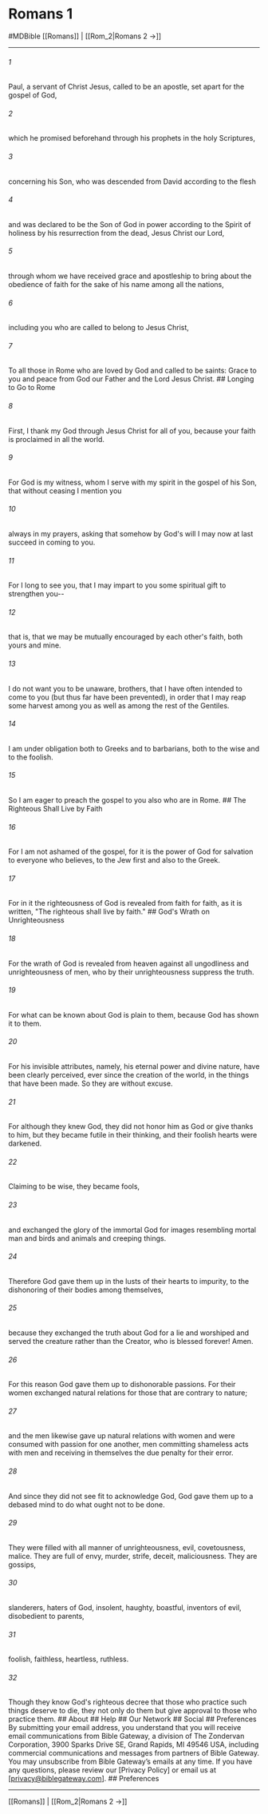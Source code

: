 # Romans 1
#MDBible
[[Romans]] | [[Rom_2|Romans 2 →]]

***






###### 1 


Paul, a servant of Christ Jesus, called to be an apostle, set apart for the gospel of God, 





###### 2 


which he promised beforehand through his prophets in the holy Scriptures, 





###### 3 


concerning his Son, who was descended from David according to the flesh 





###### 4 


and was declared to be the Son of God in power according to the Spirit of holiness by his resurrection from the dead, Jesus Christ our Lord, 





###### 5 


through whom we have received grace and apostleship to bring about the obedience of faith for the sake of his name among all the nations, 





###### 6 


including you who are called to belong to Jesus Christ, 





###### 7 


To all those in Rome who are loved by God and called to be saints: Grace to you and peace from God our Father and the Lord Jesus Christ. ## Longing to Go to Rome 





###### 8 


First, I thank my God through Jesus Christ for all of you, because your faith is proclaimed in all the world. 





###### 9 


For God is my witness, whom I serve with my spirit in the gospel of his Son, that without ceasing I mention you 





###### 10 


always in my prayers, asking that somehow by God's will I may now at last succeed in coming to you. 





###### 11 


For I long to see you, that I may impart to you some spiritual gift to strengthen you-- 





###### 12 


that is, that we may be mutually encouraged by each other's faith, both yours and mine. 





###### 13 


I do not want you to be unaware, brothers, that I have often intended to come to you (but thus far have been prevented), in order that I may reap some harvest among you as well as among the rest of the Gentiles. 





###### 14 


I am under obligation both to Greeks and to barbarians, both to the wise and to the foolish. 





###### 15 


So I am eager to preach the gospel to you also who are in Rome. ## The Righteous Shall Live by Faith 





###### 16 


For I am not ashamed of the gospel, for it is the power of God for salvation to everyone who believes, to the Jew first and also to the Greek. 





###### 17 


For in it the righteousness of God is revealed from faith for faith, as it is written, "The righteous shall live by faith." ## God's Wrath on Unrighteousness 





###### 18 


For the wrath of God is revealed from heaven against all ungodliness and unrighteousness of men, who by their unrighteousness suppress the truth. 





###### 19 


For what can be known about God is plain to them, because God has shown it to them. 





###### 20 


For his invisible attributes, namely, his eternal power and divine nature, have been clearly perceived, ever since the creation of the world, in the things that have been made. So they are without excuse. 





###### 21 


For although they knew God, they did not honor him as God or give thanks to him, but they became futile in their thinking, and their foolish hearts were darkened. 





###### 22 


Claiming to be wise, they became fools, 





###### 23 


and exchanged the glory of the immortal God for images resembling mortal man and birds and animals and creeping things. 





###### 24 


Therefore God gave them up in the lusts of their hearts to impurity, to the dishonoring of their bodies among themselves, 





###### 25 


because they exchanged the truth about God for a lie and worshiped and served the creature rather than the Creator, who is blessed forever! Amen. 





###### 26 


For this reason God gave them up to dishonorable passions. For their women exchanged natural relations for those that are contrary to nature; 





###### 27 


and the men likewise gave up natural relations with women and were consumed with passion for one another, men committing shameless acts with men and receiving in themselves the due penalty for their error. 





###### 28 


And since they did not see fit to acknowledge God, God gave them up to a debased mind to do what ought not to be done. 





###### 29 


They were filled with all manner of unrighteousness, evil, covetousness, malice. They are full of envy, murder, strife, deceit, maliciousness. They are gossips, 





###### 30 


slanderers, haters of God, insolent, haughty, boastful, inventors of evil, disobedient to parents, 





###### 31 


foolish, faithless, heartless, ruthless. 





###### 32 


Though they know God's righteous decree that those who practice such things deserve to die, they not only do them but give approval to those who practice them. ## About ## Help ## Our Network ## Social ## Preferences By submitting your email address, you understand that you will receive email communications from Bible Gateway, a division of The Zondervan Corporation, 3900 Sparks Drive SE, Grand Rapids, MI 49546 USA, including commercial communications and messages from partners of Bible Gateway. You may unsubscribe from Bible Gateway&rsquo;s emails at any time. If you have any questions, please review our [Privacy Policy] or email us at [privacy@biblegateway.com]. ## Preferences

***

[[Romans]] | [[Rom_2|Romans 2 →]]
